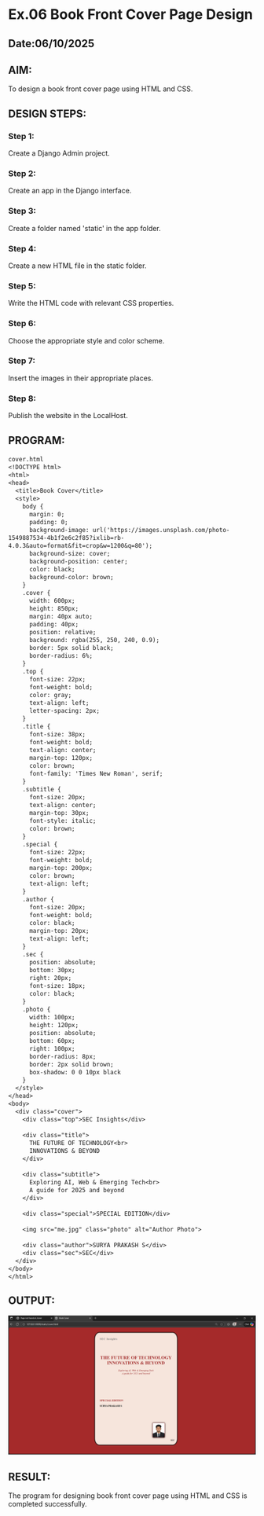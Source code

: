 # Ex.06 Book Front Cover Page Design
## Date:06/10/2025

## AIM:
To design a book front cover page using HTML and CSS.

## DESIGN STEPS:

### Step 1:
Create a Django Admin project.

### Step 2:
Create an app in the Django interface.

### Step 3:
Create a folder named 'static' in the app folder.

### Step 4:
Create a new HTML file in the static folder.

### Step 5:
Write the HTML code with relevant CSS properties.

### Step 6:
Choose the appropriate style and color scheme.

### Step 7:
Insert the images in their appropriate places.

### Step 8:
Publish the website in the LocalHost.

## PROGRAM:
```
cover.html
<!DOCTYPE html>
<html>
<head>
  <title>Book Cover</title>
  <style>
    body {
      margin: 0;
      padding: 0;
      background-image: url('https://images.unsplash.com/photo-1549887534-4b1f2e6c2f85?ixlib=rb-4.0.3&auto=format&fit=crop&w=1200&q=80');
      background-size: cover;
      background-position: center;
      color: black;
      background-color: brown;
    }
    .cover {
      width: 600px;
      height: 850px;
      margin: 40px auto;
      padding: 40px;
      position: relative;
      background: rgba(255, 250, 240, 0.9);
      border: 5px solid black;
      border-radius: 6%;
    }
    .top {
      font-size: 22px;
      font-weight: bold;
      color: gray;
      text-align: left;
      letter-spacing: 2px;
    }
    .title {
      font-size: 38px;
      font-weight: bold;
      text-align: center;
      margin-top: 120px;
      color: brown;
      font-family: 'Times New Roman', serif;
    }
    .subtitle {
      font-size: 20px;
      text-align: center;
      margin-top: 30px;
      font-style: italic;
      color: brown;
    }
    .special {
      font-size: 22px;
      font-weight: bold;
      margin-top: 200px;
      color: brown;
      text-align: left;
    }
    .author {
      font-size: 20px;
      font-weight: bold;
      color: black;
      margin-top: 20px;
      text-align: left;
    }
    .sec {
      position: absolute;
      bottom: 30px;
      right: 20px;
      font-size: 18px;
      color: black;
    }
    .photo {
      width: 100px;
      height: 120px;
      position: absolute;
      bottom: 60px;
      right: 100px;
      border-radius: 8px;
      border: 2px solid brown;
      box-shadow: 0 0 10px black
    }
  </style>
</head>
<body>
  <div class="cover">
    <div class="top">SEC Insights</div>
    
    <div class="title">
      THE FUTURE OF TECHNOLOGY<br>
      INNOVATIONS & BEYOND
    </div>
    
    <div class="subtitle">
      Exploring AI, Web & Emerging Tech<br>
      A guide for 2025 and beyond
    </div>
    
    <div class="special">SPECIAL EDITION</div>
    
    <img src="me.jpg" class="photo" alt="Author Photo">
    
    <div class="author">SURYA PRAKASH S</div>
    <div class="sec">SEC</div>
  </div>
</body>
</html>

```

## OUTPUT:
![alt text](output.png)

## RESULT:
The program for designing book front cover page using HTML and CSS is completed successfully.
